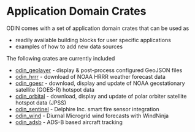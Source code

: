 # Application Domain Crates

ODIN comes with a set of application domain crates that can be used as

- readily available building blocks for user specific applications
- examples of how to add new data sources

The following crates are currently included

- [odin_geolayer](odin_geolayer/odin_geolayer.md) - display & post-process configured GeoJSON files
- [odin_hrrr](odin_hrrr/odin_hrrr.md) - download of NOAA HRRR weather forecast data
- [odin_goesr](odin_goesr/odin_goesr.md) - download, display and update of NOAA geostationary satellite (GOES-R) hotspot data
- [odin_orbital](odin_orbital/odin_orbital.md) - download, display and update of polar orbiter satellite hotspot data (JPSS)
- [odin_sentinel](odin_sentinel/odin_sentinel.md) - Delphire Inc. smart fire sensor integration
- [odin_wind](odin_wind/odin_wind.md) - Diurnal Microgrid wind forecasts with WindNinja
- [odin_adsb](odin_adsb/odin_adsb.md) - ADS-B based aircraft tracking
